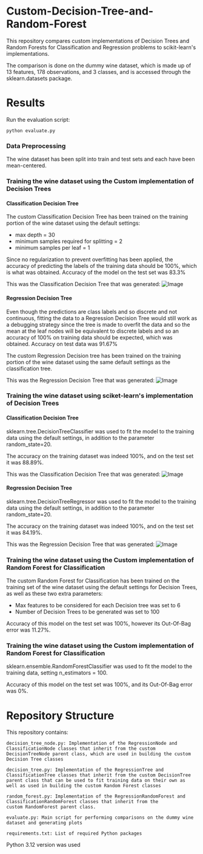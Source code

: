 # Custom-Decision-Tree-and-Random-Forest

This repository compares custom implementations of Decision Trees and Random Forests for 
Classification and Regression problems to scikit-learn's implementations.

The comparison is done on the dummy wine dataset, which is made up of 13 features, 178 observations, and 3 classes, and 
is accessed through the sklearn.datasets package.

# Results

Run the evaluation script:

    python evaluate.py

### Data Preprocessing
The wine dataset has been split into train and test sets and each have been mean-centered.

### Training the wine dataset using the Custom implementation of Decision Trees

#### Classification Decision Tree
The custom Classification Decision Tree has been trained on the training portion of the wine dataset using the default settings:
- max depth = 30
- minimum samples required for splitting = 2
- minimum samples per leaf = 1

Since no regularization to prevent overfitting has been applied, the accuracy of predicting the labels of the training data 
should be 100%, which is what was obtained.
Accuracy of the model on the test set was 83.3%

This was the Classification Decision Tree that was generated:
![Image](https://github.com/user-attachments/assets/48ab0976-4c71-4083-8da4-8559ab410206)

#### Regression Decision Tree
Even though the predictions are class labels and so discrete and not continuous, fitting the data to a Regression Decision Tree 
would still work as a debugging strategy since the tree is made to overfit the data and so the mean at the leaf nodes will 
be equivalent to discrete labels and so an accuracy of 100% on training data should be expected, which was obtained. 
Accuracy on test data was 91.67%

The custom Regression Decision tree has been trained on the training portion of the wine dataset using the same default settings as the classification tree.

This was the Regression Decision Tree that was generated:
![Image](https://github.com/user-attachments/assets/7ed62d3b-ae7d-4390-8934-468389df27b2)

### Training the wine dataset using sciket-learn's implementation of Decision Trees

#### Classification Decision Tree
sklearn.tree.DecisionTreeClassifier was used to fit the model to the training data using the default settings, in addition 
to the parameter random_state=20.

The accuracy on the training dataset was indeed 100%, and on the test set it was 88.89%.

This was the Classification Decision Tree that was generated:
![Image](https://github.com/user-attachments/assets/a7b0eed9-ada6-405e-b25a-ef1fa1cd1ae2)

#### Regression Decision Tree
sklearn.tree.DecisionTreeRegressor was used to fit the model to the training data using the default settings, in addition 
to the parameter random_state=20.

The accuracy on the training dataset was indeed 100%, and on the test set it was 84.19%.

This was the Regression Decision Tree that was generated:
![Image](https://github.com/user-attachments/assets/da6b7463-563a-4ac3-beb6-dbb50f92d878)

### Training the wine dataset using the Custom implementation of Random Forest for Classification
The custom Random Forest for Classification has been trained on the training set of the wine dataset using the default 
settings for Decision Trees, as well as these two extra parameters:
- Max features to be considered for each Decision tree was set to 6
- Number of Decision Trees to be generated was set to 100

Accuracy of this model on the test set was 100%, however its Out-Of-Bag error was 11.27%.

### Training the wine dataset using the Custom implementation of Random Forest for Classification
sklearn.ensemble.RandomForestClassifier was used to fit the model to the training data, setting n_estimators = 100.

Accuracy of this model on the test set was 100%, and its Out-Of-Bag error was 0%.

# Repository Structure

This repository contains:

    decision_tree_node.py: Implementation of the RegressionNode and ClassificationNode classes that inherit from the custom 
    DecisionTreeNode parent class, which are used in building the custom Decision Tree classes
    
    decision_tree.py: Implementation of the RegressionTree and ClassificationTree classes that inherit from the custom DecisionTree
    parent class that can be used to fit training data on their own as well as used in building the custom Random Forest classes

    random_forest.py: Implementation of the RegressionRandomForest and ClassificationRandomForest classes that inherit from the 
    custom RandomForest parent class.

    evaluate.py: Main script for performing comparisons on the dummy wine dataset and generating plots

    requirements.txt: List of required Python packages

Python 3.12 version was used
